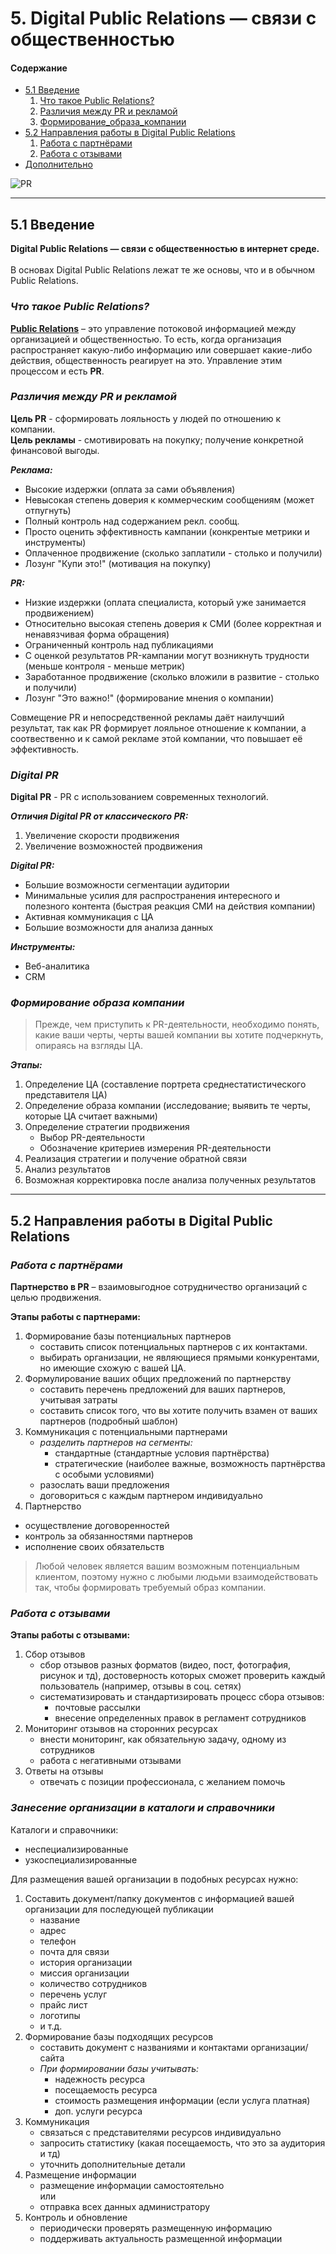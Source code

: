 # 5. Digital Public Relations — связи с общественностью

<h4>Содержание</h4>
<ul>
  <li><a href="#51-введение">5.1 Введение</a>
    <ol>
      <li><a href="#что-такое-public-relations">Что такое Public Relations?</a></li>
      <li><a href="#различия-между-pr-и-рекламой">Различия между PR и рекламой</a></li>
      <li><a href="#формирование-образа-компании">Формирование_образа_компании</a></li>
    </ol>
  </li>
  <li><a href="#52-направления-работы-в-digital-public-relations">5.2 Направления работы в Digital Public Relations</a>
    <ol>
      <li><a href="#работа-с-партнёрами">Работа с партнёрами</a></li>
      <li><a href="#работа-с-отзывами">Работа с отзывами</a></li>
    </ol>
  </li>
  <li><a href="#Дополнительно">Дополнительно</a></li>
</ul>

![PR](https://github.com/Kalashnikov-Ivan/Stepik_Notebook/blob/master/Internet_Marketing_Basics/image/PR-v-Advertising-graphic.png)

<hr>

## 5.1 Введение
**Digital Public Relations — связи с общественностью в интернет среде.** <br> <br>
В основах Digital Public Relations лежат те же основы, что и в обычном Public Relations.


### ***Что такое Public Relations?***

[**Public Relations**](https://ru.wikipedia.org/wiki/%D0%A1%D0%B2%D1%8F%D0%B7%D0%B8_%D1%81_%D0%BE%D0%B1%D1%89%D0%B5%D1%81%D1%82%D0%B2%D0%B5%D0%BD%D0%BD%D0%BE%D1%81%D1%82%D1%8C%D1%8E) – это управление потоковой информацией между организацией и общественностью. 
То есть, когда организация распространяет какую-либо информацию или совершает какие-либо действия, общественность реагирует на это. Управление этим процессом и есть **PR**.

### ***Различия между PR и рекламой***

**Цель PR** - сформировать лояльность у людей по отношению к компании.<br>
**Цель рекламы** - смотивировать на покупку; получение конкретной финансовой выгоды.

***Реклама:***
- Высокие издержки (оплата за сами объявления)
- Невысокая степень доверия к коммерческим сообщениям (может отпугнуть)
- Полный контроль над содержанием рекл. сообщ.
- Просто оценить эффективность кампании (конкрентые метрики и инструменты)
- Оплаченное продвижение (сколько заплатили - столько и получили)
- Лозунг "Купи это!" (мотивация на покупку)

***PR:***
- Низкие издержки (оплата специалиста, который уже занимается продвижением)
- Относительно высокая степень доверия к СМИ (более корректная и ненавязчивая форма обращения)
- Ограниченный контроль над публикациями
- С оценкой результатов PR-кампании могут возникнуть трудности (меньше контроля - меньше метрик)
- Заработанное продвижение (сколько вложили в развитие - столько и получили)
- Лозунг "Это важно!" (формирование мнения о компании)

Совмещение PR и непосредственной рекламы даёт наилучший результат, так как PR формирует лояльное отношение к компании, а соотвественно и к самой рекламе этой компании, что повышает её эффективность.

### ***Digital PR***
**Digital PR** - PR с использованием современных технологий.

***Отличия Digital PR от классического PR:***
  1. Увеличение скорости продвижения
  2. Увеличение возможностей продвижения

***Digital PR:***
- Большие возможности сегментации аудитории
- Минимальные усилия для распространения интересного и полезного контента (быстрая реакция СМИ на действия компании)
- Активная коммуникация с ЦА
- Большие возможности для анализа данных

***Инструменты:***
* Веб-аналитика
* CRM

### ***Формирование образа компании***
> Прежде, чем приступить к PR-деятельности, необходимо понять, какие ваши черты, черты вашей компании вы хотите подчеркнуть, опираясь на взгляды ЦА.

***Этапы:***
1. Определение ЦА (составление портрета среднестатистического представителя ЦА)
2. Определение образа компании (исследование; выявить те черты, которые ЦА считает важными) 
3. Определение стратегии продвижения 
    * Выбор PR-деятельности
    * Обозначение критериев измерения PR-деятельности
4. Реализация стратегии и получение обратной связи
5. Анализ результатов
6. Возможная корректировка после анализа полученных результатов

<hr>

## 5.2 Направления работы в Digital Public Relations
### ***Работа с партнёрами***
**Партнерство в PR** –  взаимовыгодное сотрудничество организаций с целью продвижения.

**Этапы работы с партнерами:**
1. Формирование базы потенциальных партнеров
   - составить список потенциальных партнеров с их контактами.
   - выбирать организации, не являющиеся прямыми конкурентами, но имеющие схожую с вашей ЦА.
2. Формулирование ваших общих предложений по партнерству
    - составить перечень предложений для ваших партнеров, учитывая затраты
    - составить список того, что вы хотите получить взамен от ваших партнеров (подробный шаблон)
3. Коммуникация с потенциальными партнерами
    - _разделить партнеров на сегменты:_
      - стандартные (стандартные условия партнёрства)
      - стратегические (наиболее важные, возможность партнёрства с особыми условиями)
     - разослать ваши предложения
     - договориться с каждым партнером индивидуально
4. Партнерство
  - осуществление договоренностей
  - контроль за обязанностями партнеров
  - исполнение своих обязательств
> Любой человек является вашим возможным потенциальным клиентом, поэтому нужно с любыми людьми взаимодействовать так, чтобы формировать требуемый образ компании.

### ***Работа с отзывами***

**Этапы работы с отзывами:**
1. Сбор отзывов
    - сбор отзывов разных форматов (видео, пост, фотография, рисунок и тд), достоверность которых сможет проверить каждый пользователь (например, отзывы в соц. сетях)
    - систематизировать и стандартизировать процесс сбора отзывов:
      - почтовые рассылки
      - внесение определенных правок в регламент сотрудников
2. Мониторинг отзывов на сторонних ресурсах
    - внести мониторинг, как обязательную задачу, одному из сотрудников
    - работа с негативными отзывами
3. Ответы на отзывы
    - отвечать с позиции профессионала, с желанием помочь
    
### ***Занесение организации в каталоги и справочники***

Каталоги и справочники:
 - неспециализированные 
 - узкоспециализированные 
 
Для размещения вашей организации в подобных ресурсах нужно:
1. Составить документ/папку документов с информацией вашей организации для последующей публикации
      - название
      - адрес
      - телефон
      - почта для связи
      - история организации
      - миссия организации 
      - количество сотрудников
      - перечень услуг
      - прайс лист
      - логотипы 
      - и  т.д.
2. Формирование базы подходящих ресурсов
      - составить документ с названиями и контактами организации/сайта
      - _При формировании базы учитывать:_
        - надежность ресурса
        - посещаемость ресурса 
        - стоимость размещения информации (если услуга платная)
        - доп. услуги ресурса
3.  Коммуникация
      - связаться с представителями ресурсов индивидуально
      - запросить статистику (какая посещаемость, что это за аудитория и тд)
      - уточнить дополнительные детали
4. Размещение информации
      - размещение информации самостоятельно
<br>или
      - отправка всех данных администратору
5. Контроль и обновление
      - периодически проверять размещенную информацию
      - поддерживать актуальность размещенной информации

